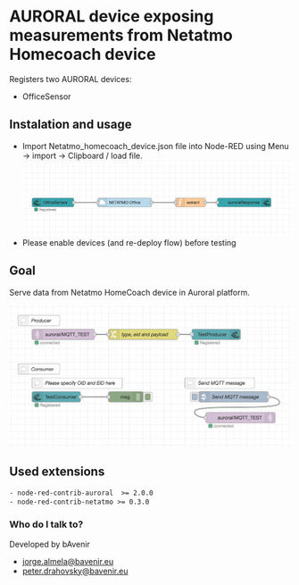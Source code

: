 # AURORAL device exposing measurements from Netatmo Homecoach device #
Registers two AURORAL devices:
- OfficeSensor
## Instalation and usage
- Import Netatmo_homecoach_device.json file into Node-RED using Menu -> import -> Clipboard / load file.
![Flow view!](/netatmo_homecoach_device/Netatmo-homecoach-device.png)
- Please enable devices (and re-deploy flow) before testing 

## Goal 
Serve data from Netatmo HomeCoach device in Auroral platform.

![Flow view!](/mqtt_device/Mqtt_device.png)

## Used extensions
    - node-red-contrib-auroral  >= 2.0.0
    - node-red-contrib-netatmo >= 0.3.0

### Who do I talk to? ###

Developed by bAvenir

* jorge.almela@bavenir.eu
* peter.drahovsky@bavenir.eu